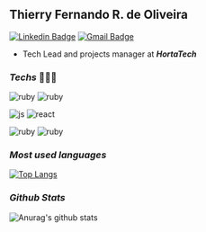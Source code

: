 ## Thierry Fernando R. de Oliveira
[![Linkedin Badge](https://img.shields.io/badge/-Thierry-blue?style=flat-square&logo=Linkedin&logoColor=white)](https://www.linkedin.com/in/thierry-fernando/) 
[![Gmail Badge](https://img.shields.io/badge/-thierrygigix@gmail.com-c14438?style=flat-square&logo=Gmail&logoColor=white&link=mailto:thierrygigix@gmail.com)](mailto:davisrobertosouza@gmail.com)

- Tech Lead and projects manager at ***HortaTech***



### ***Techs***  🧑🏻‍💻

![ruby](https://img.shields.io/badge/-ruby-b21607?style=for-the-badge&logo=ruby&logoColor=white) ![ruby](https://img.shields.io/badge/-rails-900d0d?style=for-the-badge&logo=ruby&logoColor=white)

![js](https://img.shields.io/badge/-Javascript-black?style=for-the-badge&logo=javascript&logoColor=white) ![react](https://img.shields.io/badge/-React-blue?style=for-the-badge&logo=react&logoColor=white)

![ruby](https://img.shields.io/badge/-typescript-0f4c75?style=for-the-badge&logo=typescript&logoColor=white) ![ruby](https://img.shields.io/badge/-angular-c70039?style=for-the-badge&logo=angular&logoColor=white)


### ***Most used languages***
[![Top Langs](https://github-readme-stats.vercel.app/api/top-langs/?username=thierryfro&layout=compact&theme=dracula)](https://github.com/anuraghazra/github-readme-stats)


### ***Github Stats***
![Anurag's github stats](https://github-readme-stats.vercel.app/api?username=thierryfro&show_icons=true&theme=dracula)

